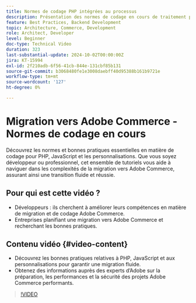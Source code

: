 ```yaml
---
title: Normes de codage PHP intégrées au processus
description: Présentation des normes de codage en cours de traitement pour la migration vers Adobe Commerce, couvrant PHP, JavaScript et les bonnes pratiques relatives aux personnalisations.
feature: Best Practices, Backend Development
topic: Architecture, Commerce, Development
role: Architect, Developer
level: Beginner
doc-type: Technical Video
duration: 323
last-substantial-update: 2024-10-02T00:00:00Z
jira: KT-15994
exl-id: 2f210adb-6f56-41cb-844e-131cbf85b131
source-git-commit: b3068480fe1e3008daebff40d95388b161b9721e
workflow-type: tm+mt
source-wordcount: '127'
ht-degree: 0%

---
```


# Migration vers Adobe Commerce - Normes de codage en cours

Découvrez les normes et bonnes pratiques essentielles en matière de codage pour PHP, JavaScript et les personnalisations. Que vous soyez développeur ou professionnel, cet ensemble de tutoriels vous aide à naviguer dans les complexités de la migration vers Adobe Commerce, assurant ainsi une transition fluide et réussie.

## Pour qui est cette vidéo ?

* Développeurs : ils cherchent à améliorer leurs compétences en matière de migration et de codage Adobe Commerce.
* Entreprises planifiant une migration vers Adobe Commerce et recherchant les bonnes pratiques.

## Contenu vidéo {#video-content}

* Découvrez les bonnes pratiques relatives à PHP, JavaScript et aux personnalisations pour garantir une migration fluide.
* Obtenez des informations auprès des experts d’Adobe sur la préparation, les performances et la sécurité des projets Adobe Commerce performants.

>[!VIDEO](https://video.tv.adobe.com/v/3434857?learn=on&enablevpops)
